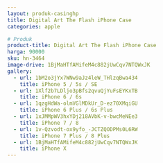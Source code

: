 ```yaml
---
layout: produk-casinghp
title: Digital Art The Flash iPhone Case
categories: apple

# Produk
product-title: Digital Art The Flash iPhone Case
harga: 90000
sku: hn-3464
image-drive: 1BjMaHTfAMifeM4c882jUwCqv7NTQWxJK
gallery:
  - url: 1bM2o3jYx7WNw9aJz4leW_THlzqBwa434
    title: iPhone 5 / 5s / SE
  - url: 1Xlf2b7LDljo3pBfs2qvuQjYuFsEYKxTB
    title: iPhone 6 / 6s
  - url: 1qzgHdWa-olmVGlMDkUr_D-ez70XMqiGU
    title: iPhone 6 Plus / 6s Plus
  - url: 1xJMMpWV3hxYDj218AVbK-v-bwcMeNEe3
    title: iPhone 7 / 8
  - url: 1v-Qzvodt-ox9yfo_-JCTZQODPMs0L6RW
    title: iPhone 7 Plus / 8 Plus
  - url: 1BjMaHTfAMifeM4c882jUwCqv7NTQWxJK
    title: iPhone X
---
```

